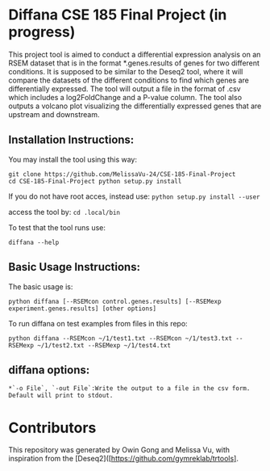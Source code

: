 # Diffana CSE 185 Final Project (in progress)
This project tool is aimed to conduct a differential expression analysis on an RSEM dataset that is in the format *.genes.results of genes for two different conditions. It is supposed to be similar to the Deseq2 tool, where it will compare the datasets of the different conditions to find which genes are differentially expressed. The tool will output a file in the format of .csv which includes a log2FoldChange and a P-value column. The tool also outputs a volcano plot visualizing the differentially expressed genes that are upstream and downstream.

## Installation Instructions:

You may install the tool using this way:

  `git clone https://github.com/MelissaVu-24/CSE-185-Final-Project                                                                                                    cd CSE-185-Final-Project
   python setup.py install`
  
If you do not have root acces, instead use:
  `python setup.py install --user`
 
access the tool by:
  `cd .local/bin`
  
To test that the tool runs use:

  `diffana --help`
  
## Basic Usage Instructions:
The basic usage is:

  `python diffana [--RSEMcon control.genes.results] [--RSEMexp experiment.genes.results] [other options]`
  
  
To run diffana on test examples from files in this repo:

  `python diffana --RSEMcon ~/1/test1.txt --RSEMcon ~/1/test3.txt --RSEMexp ~/1/test2.txt --RSEMexp ~/1/test4.txt` 
  
## diffana options:

    *`-o File`, `-out File`:Write the output to a file in the csv form. Default will print to stdout.
    
# Contributors

This repository was generated by Owin Gong and Melissa Vu, with inspiration from the [Deseq2]([https://github.com/gymreklab/trtools].


